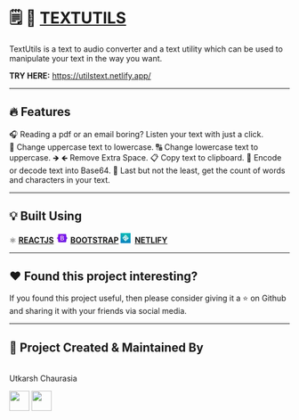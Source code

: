 #  🗒️ :speech_balloon: [TEXTUTILS](https://youtu.be/4llhM77fhhw)

TextUtils is a text to audio converter and a text utility which can be used to manipulate your text in the way you want.

**TRY HERE:** https://utilstext.netlify.app/

---

## :fire: Features

🎧 Reading a pdf or an email boring? Listen your text with just a click.<br>
🔡 Change uppercase text to lowercase.
🔠 Change lowercase text to uppercase.
🡺 🡸 Remove Extra Space.
📋 Copy text to clipboard.
🔑 Encode or decode text into Base64.
🧮 Last but not the least, get the count of words and characters in your text.

---

## :bulb: Built Using

⚛️ [**REACTJS**](https://reactjs.org/)
![xyz](/public/bootstrap.jpg)&nbsp;[**BOOTSTRAP**](https://getbootstrap.com/)
![xyz](/public/netlify.jpg)&ensp;[**NETLIFY**](https://www.netlify.com/)

---


## :heart: Found this project interesting?

If you found this project useful, then please consider giving it a :star: on Github and sharing it with your friends via social media.

---

## :man: Project Created & Maintained By

<img src = "https://avatars2.githubusercontent.com/u/47274683?s=460&u=d0f1b40291f480413ce4ac9a96b6d4603289844e&v=4"  height="120" alt=""> <br>Utkarsh Chaurasia
<p>
<a href = "https://github.com/UtkarshChaurasia"><img src = "http://www.iconninja.com/files/241/825/211/round-collaboration-social-github-code-circle-network-icon.svg" width="36" height = "36"/></a>
<a href = "https://www.linkedin.com/in/utkarshchaurasia/">
<img src = "http://www.iconninja.com/files/863/607/751/network-linkedin-social-connection-circular-circle-media-icon.svg" width="36" height="36"/>
</a>
</p>
